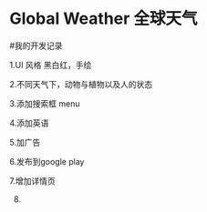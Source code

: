 # Global Weather 全球天气

#我的开发记录


1.UI 风格 黑白红，手绘

2.不同天气下，动物与植物以及人的状态

3.添加搜索框
    menu
  
4.添加英语

5.加广告

6.发布到google play

7.增加详情页

8.